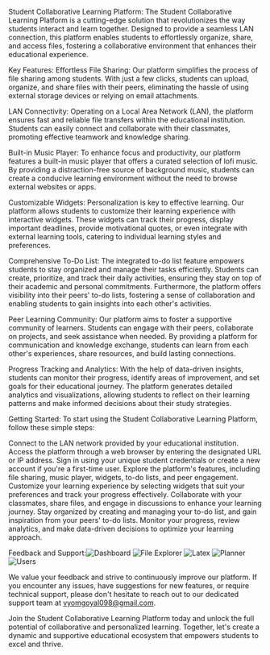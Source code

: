 Student Collaborative Learning Platform:
The Student Collaborative Learning Platform is a cutting-edge solution that revolutionizes the way students interact and learn together. Designed to provide a seamless LAN connection, this platform enables students to effortlessly organize, share, and access files, fostering a collaborative environment that enhances their educational experience.


Key Features:
Effortless File Sharing: Our platform simplifies the process of file sharing among students. With just a few clicks, students can upload, organize, and share files with their peers, eliminating the hassle of using external storage devices or relying on email attachments.

LAN Connectivity: Operating on a Local Area Network (LAN), the platform ensures fast and reliable file transfers within the educational institution. Students can easily connect and collaborate with their classmates, promoting effective teamwork and knowledge sharing.

Built-in Music Player: To enhance focus and productivity, our platform features a built-in music player that offers a curated selection of lofi music. By providing a distraction-free source of background music, students can create a conducive learning environment without the need to browse external websites or apps.

Customizable Widgets: Personalization is key to effective learning. Our platform allows students to customize their learning experience with interactive widgets. These widgets can track their progress, display important deadlines, provide motivational quotes, or even integrate with external learning tools, catering to individual learning styles and preferences.

Comprehensive To-Do List: The integrated to-do list feature empowers students to stay organized and manage their tasks efficiently. Students can create, prioritize, and track their daily activities, ensuring they stay on top of their academic and personal commitments. Furthermore, the platform offers visibility into their peers' to-do lists, fostering a sense of collaboration and enabling students to gain insights into each other's activities.

Peer Learning Community: Our platform aims to foster a supportive community of learners. Students can engage with their peers, collaborate on projects, and seek assistance when needed. By providing a platform for communication and knowledge exchange, students can learn from each other's experiences, share resources, and build lasting connections.

Progress Tracking and Analytics: With the help of data-driven insights, students can monitor their progress, identify areas of improvement, and set goals for their educational journey. The platform generates detailed analytics and visualizations, allowing students to reflect on their learning patterns and make informed decisions about their study strategies.



Getting Started:
To start using the Student Collaborative Learning Platform, follow these simple steps:

Connect to the LAN network provided by your educational institution.
Access the platform through a web browser by entering the designated URL or IP address.
Sign in using your unique student credentials or create a new account if you're a first-time user.
Explore the platform's features, including file sharing, music player, widgets, to-do lists, and peer engagement.
Customize your learning experience by selecting widgets that suit your preferences and track your progress effectively.
Collaborate with your classmates, share files, and engage in discussions to enhance your learning journey.
Stay organized by creating and managing your to-do list, and gain inspiration from your peers' to-do lists.
Monitor your progress, review analytics, and make data-driven decisions to optimize your learning approach.


Feedback and Support:![Dashboard ](https://github.com/iamcool0090/lastrvce/assets/126415207/d09e20c5-b0d1-4537-b063-affac95d2c12)
![File Explorer](https://github.com/iamcool0090/lastrvce/assets/126415207/2b576625-9433-4e52-b44c-61323028fe4f)
![Latex](https://github.com/iamcool0090/lastrvce/assets/126415207/4a27d0e4-0edb-4d79-a523-631a690fd49a)
![Planner](https://github.com/iamcool0090/lastrvce/assets/126415207/bc7d8a81-f244-44e6-a9b5-7f978f53cac9)
![Users](https://github.com/iamcool0090/lastrvce/assets/71261134/547128f3-48a3-43eb-aa5f-15bdc126ef09)


We value your feedback and strive to continuously improve our platform. If you encounter any issues, have suggestions for new features, or require technical support, please don't hesitate to reach out to our dedicated support team at vyomgoyal098@gmail.com.

Join the Student Collaborative Learning Platform today and unlock the full potential of collaborative and personalized learning. Together, let's create a dynamic and supportive educational ecosystem that empowers students to excel and thrive.
